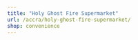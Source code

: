 ```yaml
---
title: "Holy Ghost Fire Supermarket"
url: /accra/holy-ghost-fire-supermarket/
shop: convenience
---
```

